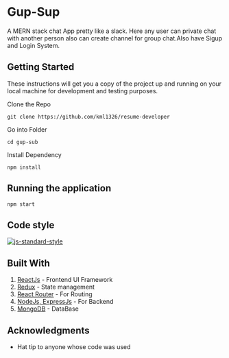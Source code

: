 # Gup-Sup
A MERN stack chat App pretty like a slack. Here any user can private chat with another person also can create channel for group chat.Also have Sigup and Login System.


## Getting Started
These instructions will get you a copy of the project up and running on your local machine for development and testing purposes.

Clone the Repo
```
git clone https://github.com/kml1326/resume-developer
```
Go into Folder
```
cd gup-sub
```
Install Dependency
```
npm install
```

## Running the application
```
npm start
```

## Code style
[![js-standard-style](https://img.shields.io/badge/code%20style-standard-brightgreen.svg?style=flat)](https://github.com/feross/standard)

## Built With
1.  [ReactJs](https://reactjs.org/) - Frontend UI Framework
2.  [Redux](https://redux.js.org/) - State management
3.  [React Router](https://reacttraining.com/react-router/) - For Routing
4.  [NodeJs, ExpressJs](https://nodejs.org/en/) - For Backend
5.   [MongoDB](https://www.mongodb.com/) - DataBase

## 


## Acknowledgments

* Hat tip to anyone whose code was used
